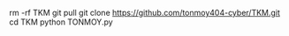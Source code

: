 
rm -rf TKM
git pull
git clone https://github.com/tonmoy404-cyber/TKM.git
cd TKM
python TONMOY.py


